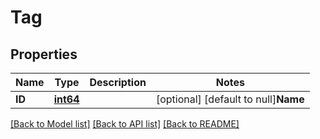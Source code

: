 # Tag

## Properties

Name | Type | Description | Notes
------------ | ------------- | ------------- | -------------
**ID** | [**int64**](long.md) |  | [optional] [default to null]**Name** | **string** |  | [optional] [default to null]

[[Back to Model list]](./README.md#models) [[Back to API list]](./README.md#endpoints) [[Back to README]](./README.md)

